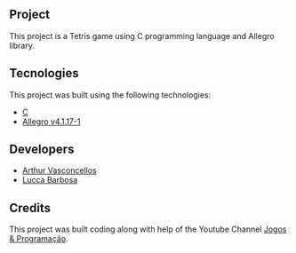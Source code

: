 ## Project

This project is a Tetris game using C programming language and Allegro library.

## Tecnologies

This project was built using the following technologies:

- [C](https://www.iso.org/standard/74528.html)
- [Allegro v4.1.17-1](https://liballeg.org/)

## Developers

- [Arthur Vasconcellos](https://github.com/arthursvpb)
- [Lucca Barbosa](https://github.com/LuccaBM73/)

## Credits

This project was built coding along with help of the Youtube Channel [Jogos & Programação](https://www.youtube.com/channel/UC1ESKyw2NK_T0KDsw9N_UJQ).